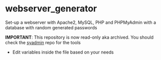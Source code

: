 # webserver_generator
Set-up a webserver with Apache2, MySQL, PHP and PHPMyAdmin with a database with random generated passwords

**IMPORTANT**: This repository is now read-only aka archived. You should check the [syadmin](https://github.com/UnwishingMoon/sysadmin) repo for the tools

* Edit variables inside the file based on your needs
